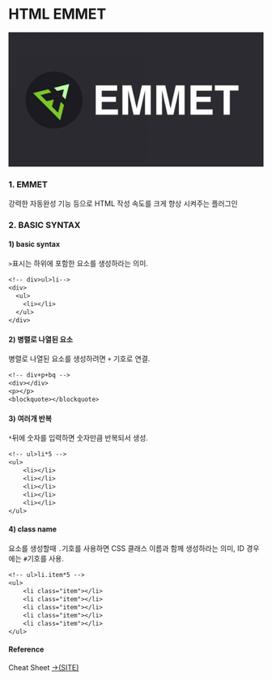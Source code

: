 # HTML EMMET

![emmet](../.gitbook/assets/1_uytzdnlnsiuwev8h_a0bxa.png)

### 1. EMMET 

 강력한 자동완성 기능 등으로 HTML 작성 속도를 크게 향상 시켜주는 플러그인

### 2. BASIC SYNTAX

#### 1\) basic syntax

`>`표시는 하위에 포함한 요소를 생성하라는 의미.

```markup
<!-- div>ul>li-->
<div>
  <ul>
    <li></li>
  </ul>
</div>
```

#### 2\) 병렬로 나열된 요소

병렬로 나열된 요소를 생성하려면 `+` 기호로 연결.

```markup
<!-- div+p+bq -->
<div></div>
<p></p>
<blockquote></blockquote>
```

#### 3\) 여러개 반복 

`*`뒤에 숫자를 입력하면 숫자만큼 반복되서 생성.

```markup
<!-- ul>li*5 -->
<ul>
    <li></li>
    <li></li>
    <li></li>
    <li></li>
    <li></li>
</ul>
```

#### 4\) class name 

요소를 생성할때 `.`기호를 사용하면  CSS 클래스 이름과 함께 생성하라는 의미, ID 경우에는 `#`기호를 사용.

```markup
<!-- ul>li.item*5 -->
<ul>
    <li class="item"></li>
    <li class="item"></li>
    <li class="item"></li>
    <li class="item"></li>
    <li class="item"></li>
</ul>
```

#### Reference

Cheat Sheet [→\(SITE\)](https://docs.emmet.io/cheat-sheet/)

